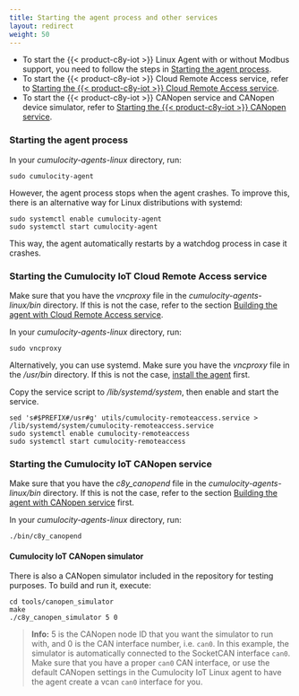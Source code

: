 ```yaml
---
title: Starting the agent process and other services
layout: redirect
weight: 50
---
```


* To start the {{< product-c8y-iot >}} Linux Agent with or without Modbus support, you need to follow the steps in [Starting the agent process](#starting-the-agent-process).
* To start the {{< product-c8y-iot >}} Cloud Remote Access service, refer to [Starting the {{< product-c8y-iot >}} Cloud Remote Access service](#starting-the-cumulocity-cloud-remote-access-service).
* To start the {{< product-c8y-iot >}} CANopen service and CANopen device simulator, refer to [Starting the {{< product-c8y-iot >}} CANopen service](#starting-the-cumulocity-canopen-service).

### <a name= starting-the-agent-process> Starting the agent process </a>

In your _cumulocity-agents-linux_ directory, run:

```shell
sudo cumulocity-agent
```

However, the agent process stops when the agent crashes.
To improve this, there is an alternative way for Linux distributions with systemd:

```shell
sudo systemctl enable cumulocity-agent
sudo systemctl start cumulocity-agent
```

This way, the agent automatically restarts by a watchdog process in case it crashes.

### <a name = starting-the-cumulocity-cloud-remote-access-service>Starting the Cumulocity IoT Cloud Remote Access service</a>

Make sure that you have the *vncproxy* file in the _cumulocity-agents-linux/bin_ directory. If this is not the case, refer to the section [Building the agent with Cloud Remote Access service](./#building-the-cumulocity-cloud-remote-access-service).

In your _cumulocity-agents-linux_ directory, run:

```shell
sudo vncproxy
```

Alternatively, you can use systemd. Make sure you have the *vncproxy* file in the _/usr/bin_ directory. If this is not the case, [install the agent](./#installing-the-agent) first.

Copy the service script to _/lib/systemd/system_, then enable and start the service.

```shell
sed 's#$PREFIX#/usr#g' utils/cumulocity-remoteaccess.service > /lib/systemd/system/cumulocity-remoteaccess.service
sudo systemctl enable cumulocity-remoteaccess
sudo systemctl start cumulocity-remoteaccess
```

### <a name=starting-the-cumulocity-canopen-service>Starting the Cumulocity IoT CANopen service</a>

Make sure that you have the *c8y_canopend* file in the _cumulocity-agents-linux/bin_ directory. If this is not the case, refer to the section [Building the agent with CANopen service](./#building-the-cumulocity-canopen-service) first.

In your _cumulocity-agents-linux_ directory, run:

```shell
./bin/c8y_canopend
```

#### Cumulocity IoT CANopen simulator

There is also a CANopen simulator included in the repository for testing purposes. To build and run it, execute:

```shell
cd tools/canopen_simulator
make
./c8y_canopen_simulator 5 0
```

> **Info:** 5 is the CANopen node ID that you want the simulator to run with, and 0 is the CAN interface number, i.e. `can0`. In this example, the simulator is automatically connected to the SocketCAN interface `can0`. Make sure that you have a proper `can0` CAN interface, or use the default CANopen settings in the Cumulocity IoT Linux agent to have the agent create a vcan `can0` interface for you.

